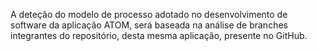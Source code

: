 
A deteção do modelo de processo adotado no desenvolvimento de software da aplicação ATOM, será baseada na análise de branches
integrantes do repositório, desta mesma aplicação, presente no GitHub.

